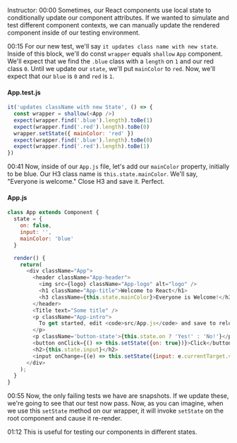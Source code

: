 Instructor: 00:00 Sometimes, our React components use local state to conditionally update our component attributes. If we wanted to simulate and test different component contexts, we can manually update the rendered component inside of our testing environment.

00:15 For our new test, we'll say `it updates class name with new state`. Inside of this block, we'll do const `wrapper` equals `shallow` `App` component. We'll expect that we find the `.blue` class with a `length` on `1` and our red class `0`. Until we update our `state`, we'll put `mainColor` to `red`. Now, we'll expect that our `blue` is `0` and `red` is `1`.

#### App.test.js
``` javascript
it('updates className with new State', () => {
  const wrapper = shallow(<App />)
  expect(wrapper.find('.blue').length).toBe(1)
  expect(wrapper.find('.red').length).toBe(0)
  wrapper.setState({ mainColor: 'red' })
  expect(wrapper.find('.blue').length).toBe(0)
  expect(wrapper.find('.red').length).toBe(1)    
})
```

00:41 Now, inside of our `App.js` file, let's add our `mainColor` property, initially to be blue. Our H3 class name is `this.state.mainColor`. We'll say, "Everyone is welcome." Close H3 and save it. Perfect.

#### App.js
``` javascript
class App extends Component {
  state = { 
    on: false,
    input: '',
    mainColor: 'blue'
  }

  render() {
    return(
      <div className="App">
        <header className="App-header">
          <img src={logo} className="App-logo" alt="logo" />
          <h1 className="App-title">Welcome to React</h1>
          <h3 className={this.state.mainColor}>Everyone is Welcome!</h3>
        </header>
        <Title text="Some title" />
        <p className="App-intro">
          To get started, edit <code>src/App.js</code> and save to reload.
        </p>
        <p className='button-state'>{this.state.on ? 'Yes!' : 'No!'}</p>
        <button onClick={() => this.setState({on: true})}>Click</button>
        <h2>{this.state.input}</h2>
        <input onChange={(e) => this.setState({input: e.currentTarget.value})} type='text' />
      </div>
    );
  }
}
```

00:55 Now, the only failing tests we have are snapshots. If we update these, we're going to see that our test now pass. Now, as you can imagine, when we use this `setState` method on our wrapper, it will invoke `setState` on the root component and cause it re-render.

01:12 This is useful for testing our components in different states.